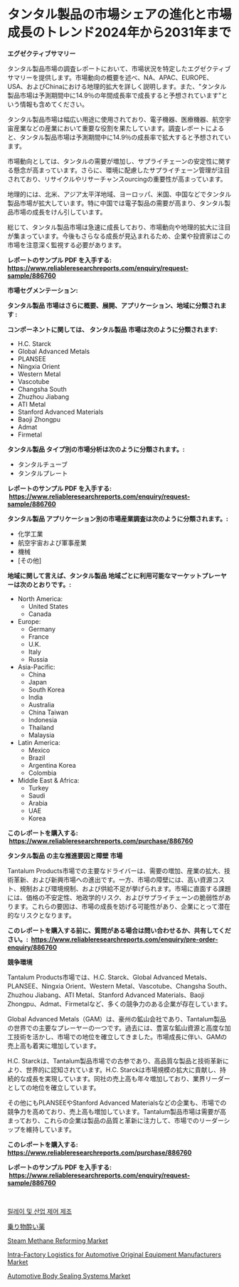 <p><h1>タンタル製品の市場シェアの進化と市場成長のトレンド2024年から2031年まで</h1></p><p><strong>エグゼクティブサマリー</strong></p>
<p><p>タンタル製品市場の調査レポートにおいて、市場状況を特定したエグゼクティブサマリーを提供します。市場動向の概要を述べ、NA、APAC、EUROPE、USA、およびChinaにおける地理的拡大を詳しく説明します。また、"タンタル製品市場は予測期間中に14.9％の年間成長率で成長すると予想されています"という情報も含めてください。</p><p>タンタル製品市場は幅広い用途に使用されており、電子機器、医療機器、航空宇宙産業などの産業において重要な役割を果たしています。調査レポートによると、タンタル製品市場は予測期間中に14.9％の成長率で拡大すると予想されています。</p><p>市場動向としては、タンタルの需要が増加し、サプライチェーンの安定性に関する懸念が高まっています。さらに、環境に配慮したサプライチェーン管理が注目されており、リサイクルやリサーチャンスourcingの重要性が高まっています。</p><p>地理的には、北米、アジア太平洋地域、ヨーロッパ、米国、中国などでタンタル製品市場が拡大しています。特に中国では電子製品の需要が高まり、タンタル製品市場の成長をけん引しています。</p><p>総じて、タンタル製品市場は急速に成長しており、市場動向や地理的拡大に注目が集まっています。今後もさらなる成長が見込まれるため、企業や投資家はこの市場を注意深く監視する必要があります。</p></p>
<p><strong>レポートのサンプル PDF を入手する: <a href="https://www.reliableresearchreports.com/enquiry/request-sample/886760">https://www.reliableresearchreports.com/enquiry/request-sample/886760</a></strong></p>
<p><strong>市場セグメンテーション:</strong></p>
<p><strong> タンタル製品 市場はさらに概要、展開、アプリケーション、地域に分類されます :</strong></p>
<p><strong>コンポーネントに関しては、 タンタル製品 市場は次のように分類されます: &nbsp;</strong></p>
<p><ul><li>H.C. Starck</li><li>Global Advanced Metals</li><li>PLANSEE</li><li>Ningxia Orient</li><li>Western Metal</li><li>Vascotube</li><li>Changsha South</li><li>Zhuzhou Jiabang</li><li>ATI Metal</li><li>Stanford Advanced Materials</li><li>Baoji Zhongpu</li><li>Admat</li><li>Firmetal</li></ul></p>
<p><strong> タンタル製品 タイプ別の市場分析は次のように分類されます。:</strong></p>
<p><ul><li>タンタルチューブ</li><li>タンタルプレート</li></ul></p>
<p><strong>レポートのサンプル PDF を入手する: &nbsp;<a href="https://www.reliableresearchreports.com/enquiry/request-sample/886760">https://www.reliableresearchreports.com/enquiry/request-sample/886760</a></strong></p>
<p><strong> タンタル製品 アプリケーション別の市場産業調査は次のように分類されます。:</strong></p>
<p><ul><li>化学工業</li><li>航空宇宙および軍事産業</li><li>機械</li><li>[その他]</li></ul></p>
<p><strong>地域に関して言えば、タンタル製品 地域ごとに利用可能なマーケットプレーヤーは次のとおりです。:</strong></p>
<p><ul>
    <li>
        North America:
        <ul>
            <li>United States</li>
            <li>Canada</li>
        </ul>
    </li>
    <li>
        Europe:
        <ul>
            <li>Germany</li>
            <li>France</li>
            <li>U.K.</li>
            <li>Italy</li>
            <li>Russia</li>
        </ul>
    </li>
    <li>
        Asia-Pacific:
        <ul>
            <li>China</li>
            <li>Japan</li>
            <li>South Korea</li>
            <li>India</li>
            <li>Australia</li>
            <li>China Taiwan</li>
            <li>Indonesia</li>
            <li>Thailand</li>
            <li>Malaysia</li>
        </ul>
    </li>
    <li>
        Latin America:
        <ul>
            <li>Mexico</li>
            <li>Brazil</li>
            <li>Argentina Korea</li>
            <li>Colombia</li>
        </ul>
    </li>
    <li>
        Middle East & Africa:
        <ul>
            <li>Turkey</li>
            <li>Saudi</li>
            <li>Arabia</li>
            <li>UAE</li>
            <li>Korea</li>
        </ul>
    </li>
    </ul></p>
<p><strong>このレポートを購入する: &nbsp;<a href="https://www.reliableresearchreports.com/purchase/886760">https://www.reliableresearchreports.com/purchase/886760</a></strong></p>
<p><strong>タンタル製品 の主な推進要因と障壁 市場</strong></p>
<p><p>Tantalum Products市場での主要なドライバーは、需要の増加、産業の拡大、技術革新、および新興市場への進出です。一方、市場の障壁には、高い資源コスト、規制および環境規制、および供給不足が挙げられます。市場に直面する課題には、価格の不安定性、地政学的リスク、およびサプライチェーンの脆弱性があります。これらの要因は、市場の成長を妨げる可能性があり、企業にとって潜在的なリスクとなります。</p></p>
<p><strong>このレポートを購入する前に、質問がある場合は問い合わせるか、共有してください。:&nbsp; <a href="https://www.reliableresearchreports.com/enquiry/pre-order-enquiry/886760">https://www.reliableresearchreports.com/enquiry/pre-order-enquiry/886760</a></strong></p>
<p><strong>競争環境</strong></p>
<p><p>Tantalum Products市場では、H.C. Starck、Global Advanced Metals、PLANSEE、Ningxia Orient、Western Metal、Vascotube、Changsha South、Zhuzhou Jiabang、ATI Metal、Stanford Advanced Materials、Baoji Zhongpu、Admat、Firmetalなど、多くの競争力のある企業が存在しています。</p><p>Global Advanced Metals（GAM）は、豪州の鉱山会社であり、Tantalum製品の世界での主要なプレーヤーの一つです。過去には、豊富な鉱山資源と高度な加工技術を活かし、市場での地位を確立してきました。市場成長に伴い、GAMの売上高も着実に増加しています。</p><p>H.C. Starckは、Tantalum製品市場での古参であり、高品質な製品と技術革新により、世界的に認知されています。H.C. Starckは市場規模の拡大に貢献し、持続的な成長を実現しています。同社の売上高も年々増加しており、業界リーダーとしての地位を確立しています。</p><p>その他にもPLANSEEやStanford Advanced Materialsなどの企業も、市場での競争力を高めており、売上高も増加しています。Tantalum製品市場は需要が高まっており、これらの企業は製品の品質と革新に注力して、市場でのリーダーシップを維持しています。</p></p>
<p><strong>このレポートを購入する: &nbsp; <a href="https://www.reliableresearchreports.com/purchase/886760">https://www.reliableresearchreports.com/purchase/886760</a></strong></p>
<p><strong>レポートのサンプル PDF を入手する: &nbsp;<a href="https://www.reliableresearchreports.com/enquiry/request-sample/886760">https://www.reliableresearchreports.com/enquiry/request-sample/886760</a></strong><strong></strong></p>
<p>&nbsp;</p>
<p><p><a href="https://github.com/Skyleitney456456/Market-Research-Report-List-1/blob/main/674772014923.md">릴레이 및 산업 제어 제조</a></p><p><a href="https://github.com/LeanneBruen2023/Market-Research-Report-List-1/blob/main/675081116114.md">乗り物酔い薬</a></p><p><a href="https://view.publitas.com/reportprime-1/steam-methane-reforming-market-provides-detailed-segmentation-of-this-market-based-on-type-application-and-region-and-forecast-for-the-period-from-2024-2031/">Steam Methane Reforming Market</a></p><p><a href="https://issuu.com/reportprime-2/docs/intra-factory-logistics-for-automotive-original-eq">Intra-Factory Logistics for Automotive Original Equipment Manufacturers Market</a></p><p><a href="https://issuu.com/reportprime-2/docs/automotive-body-sealing-systems-market-size-2030.p">Automotive Body Sealing Systems Market</a></p></p>